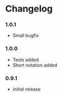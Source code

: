 # Changelog

### 1.0.1

- Small bugfix

### 1.0.0

- Tests added
- Short notation added

### 0.9.1

- Initial release